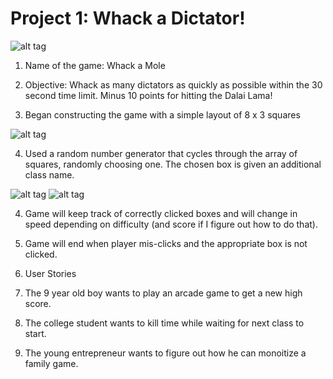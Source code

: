 # Project 1: Whack a Dictator!

![alt tag](https://github.com/ajchan11/projectOne/blob/master/readme/intro.png)

1. Name of the game: Whack a Mole

2. Objective: Whack as many dictators as quickly as possible within the 30 second time limit. Minus 10 points for hitting the Dalai Lama!

3. Began constructing the game with a simple layout of 8 x 3 squares

![alt tag](https://github.com/ajchan11/projectOne/blob/master/readme/outline.png)

4. Used a random number generator that cycles through the array of squares, randomly choosing one. The chosen box is given an additional class name. 

![alt tag](https://github.com/ajchan11/projectOne/blob/master/readme/active.png)
![alt tag](https://github.com/ajchan11/projectOne/blob/master/readme/swap.png)

4. Game will keep track of correctly clicked boxes and will change in speed depending on difficulty (and score if I figure out how to do that).

5. Game will end when player mis-clicks and the appropriate box is not clicked. 

6. User Stories 
  1. The 9 year old boy wants to play an arcade game to get a new high score.
  2. The college student wants to kill time while waiting for next class to start.
  3. The young entrepreneur wants to figure out how he can monoitize a family game.


